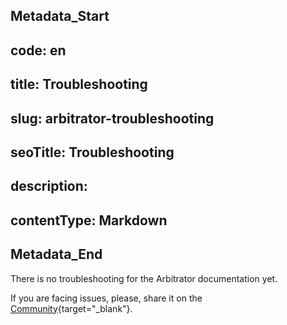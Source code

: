 ## Metadata_Start 
## code: en
## title: Troubleshooting 
## slug: arbitrator-troubleshooting 
## seoTitle: Troubleshooting 
## description:  
## contentType: Markdown 
## Metadata_End
There is no troubleshooting for the Arbitrator documentation yet.

If you are facing issues, please, share it on the [Community](https://community.senhasegura.io/?utm_source=HelpCenter&utm_medium=Article&utm_campaign=ArbitratorTroubleshooting){target="_blank"}.